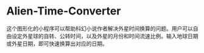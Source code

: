 # Alien-Time-Converter
这个图形化的小程序可以帮助科幻小说作者解决外星时间换算的问题。用户可以自由设定外星球的自转、公转时间，以及外星的月份和时间流速比例。输入地球日期或外星日期，即可快速换算出对应的日期。
